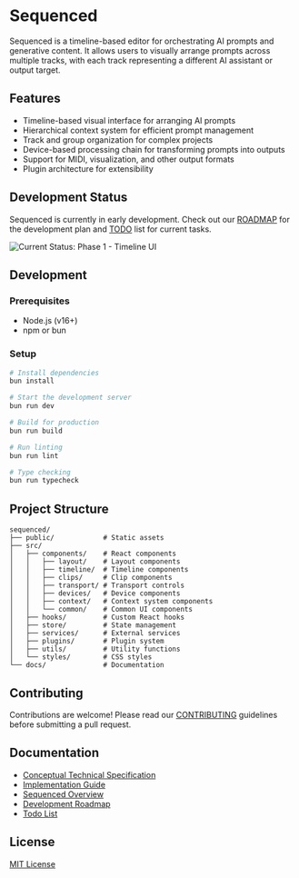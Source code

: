# Sequenced

Sequenced is a timeline-based editor for orchestrating AI prompts and generative content. It allows users to visually arrange prompts across multiple tracks, with each track representing a different AI assistant or output target.

## Features

- Timeline-based visual interface for arranging AI prompts
- Hierarchical context system for efficient prompt management
- Track and group organization for complex projects
- Device-based processing chain for transforming prompts into outputs
- Support for MIDI, visualization, and other output formats
- Plugin architecture for extensibility

## Development Status

Sequenced is currently in early development. Check out our [ROADMAP](docs/ROADMAP.md) for the development plan and [TODO](TODO.md) list for current tasks.

![Current Status: Phase 1 - Timeline UI](https://img.shields.io/badge/Status-Phase%201%20Timeline%20UI-blue)

## Development

### Prerequisites

- Node.js (v16+)
- npm or bun

### Setup

```bash
# Install dependencies
bun install

# Start the development server
bun run dev

# Build for production
bun run build

# Run linting
bun run lint

# Type checking
bun run typecheck
```

## Project Structure

```
sequenced/
├── public/            # Static assets
├── src/
│   ├── components/    # React components
│   │   ├── layout/    # Layout components
│   │   ├── timeline/  # Timeline components
│   │   ├── clips/     # Clip components
│   │   ├── transport/ # Transport controls
│   │   ├── devices/   # Device components
│   │   ├── context/   # Context system components
│   │   └── common/    # Common UI components
│   ├── hooks/         # Custom React hooks
│   ├── store/         # State management
│   ├── services/      # External services
│   ├── plugins/       # Plugin system
│   ├── utils/         # Utility functions
│   └── styles/        # CSS styles
└── docs/              # Documentation
```

## Contributing

Contributions are welcome! Please read our [CONTRIBUTING](.github/CONTRIBUTING.md) guidelines before submitting a pull request.

## Documentation

- [Conceptual Technical Specification](docs/Conceptual%20Technical%20Specification.md)
- [Implementation Guide](docs/Implementation%20Guide.md)
- [Sequenced Overview](docs/Sequenced%20Overview.md)
- [Development Roadmap](docs/ROADMAP.md)
- [Todo List](TODO.md)

## License

[MIT License](LICENSE)